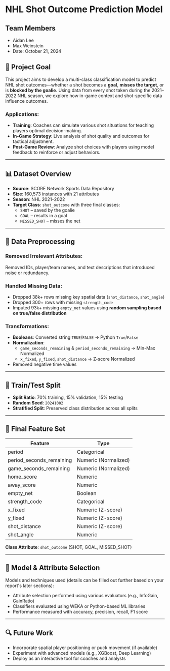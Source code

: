 # NHL Shot Outcome Prediction Model

## Team Members
- Aidan Lee  
- Max Weinstein  
- Date: October 21, 2024

## 📌 Project Goal
This project aims to develop a multi-class classification model to predict NHL shot outcomes—whether a shot becomes a **goal**, **misses the target**, or is **blocked by the goalie**. Using data from every shot taken during the 2021–2022 NHL season, we explore how in-game context and shot-specific data influence outcomes.

### Applications:
- **Training**: Coaches can simulate various shot situations for teaching players optimal decision-making.
- **In-Game Strategy**: Live analysis of shot quality and outcomes for tactical adjustment.
- **Post-Game Review**: Analyze shot choices with players using model feedback to reinforce or adjust behaviors.

---

## 📊 Dataset Overview
- **Source**: SCORE Network Sports Data Repository  
- **Size**: 160,573 instances with 21 attributes  
- **Season**: NHL 2021–2022  
- **Target Class**: `shot_outcome` with three final classes:
  - `SHOT` – saved by the goalie  
  - `GOAL` – results in a goal  
  - `MISSED_SHOT` – misses the net

---

## 🧹 Data Preprocessing
### Removed Irrelevant Attributes:
Removed IDs, player/team names, and text descriptions that introduced noise or redundancy.

### Handled Missing Data:
- Dropped 38k+ rows missing key spatial data (`shot_distance`, `shot_angle`)
- Dropped 300+ rows with missing `strength_code`
- Imputed 93k+ missing `empty_net` values using **random sampling based on true/false distribution**

### Transformations:
- **Booleans**: Converted string `TRUE`/`FALSE` → Python `True`/`False`
- **Normalization**:
  - `game_seconds_remaining` & `period_seconds_remaining` → Min-Max Normalized  
  - `x_fixed`, `y_fixed`, `shot_distance` → Z-score Normalized
- Removed negative time values

---

## 🧪 Train/Test Split
- **Split Ratio**: 70% training, 15% validation, 15% testing  
- **Random Seed**: `20241002`  
- **Stratified Split**: Preserved class distribution across all splits

---

## 📌 Final Feature Set
| Feature                  | Type      |
|--------------------------|-----------|
| period                   | Categorical |
| period_seconds_remaining | Numeric (Normalized) |
| game_seconds_remaining   | Numeric (Normalized) |
| home_score               | Numeric |
| away_score               | Numeric |
| empty_net                | Boolean |
| strength_code            | Categorical |
| x_fixed                  | Numeric (Z-score) |
| y_fixed                  | Numeric (Z-score) |
| shot_distance            | Numeric (Z-score) |
| shot_angle               | Numeric |

**Class Attribute**: `shot_outcome` (SHOT, GOAL, MISSED_SHOT)

---

## 🧠 Model & Attribute Selection
Models and techniques used (details can be filled out further based on your report's later sections):
- Attribute selection performed using various evaluators (e.g., InfoGain, GainRatio)
- Classifiers evaluated using WEKA or Python-based ML libraries
- Performance measured with accuracy, precision, recall, F1 score

---

## 🔍 Future Work
- Incorporate spatial player positioning or puck movement (if available)
- Experiment with advanced models (e.g., XGBoost, Deep Learning)
- Deploy as an interactive tool for coaches and analysts

---
